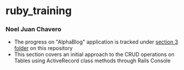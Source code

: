 # ruby_training

### Noel Juan Chavero

* The progress on "AlphaBlog" application is tracked under [section 3 folder](../section_3_exercises/rails_6_projects/alpha_blog/) on this repository
* This section covers an initial approach to the CRUD operations on Tables using ActiveRecord class methods through Rails Console